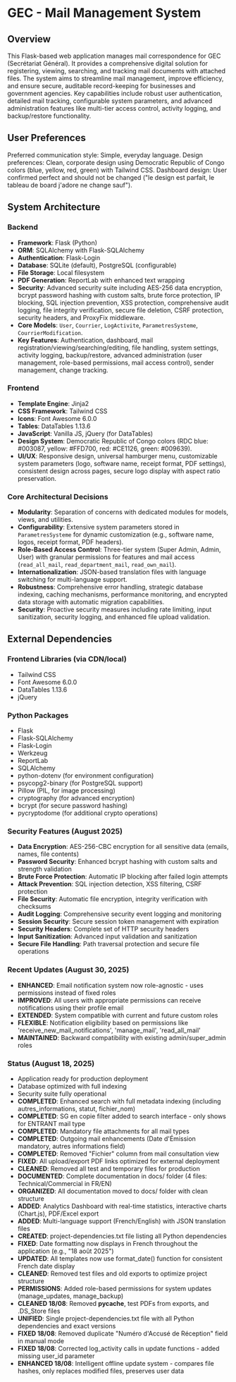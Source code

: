 # GEC - Mail Management System

## Overview
This Flask-based web application manages mail correspondence for GEC (Secrétariat Général). It provides a comprehensive digital solution for registering, viewing, searching, and tracking mail documents with attached files. The system aims to streamline mail management, improve efficiency, and ensure secure, auditable record-keeping for businesses and government agencies. Key capabilities include robust user authentication, detailed mail tracking, configurable system parameters, and advanced administration features like multi-tier access control, activity logging, and backup/restore functionality.

## User Preferences
Preferred communication style: Simple, everyday language.
Design preferences: Clean, corporate design using Democratic Republic of Congo colors (blue, yellow, red, green) with Tailwind CSS.
Dashboard design: User confirmed perfect and should not be changed ("le design est parfait, le tableau de board j'adore ne change sauf").

## System Architecture

### Backend
- **Framework**: Flask (Python)
- **ORM**: SQLAlchemy with Flask-SQLAlchemy
- **Authentication**: Flask-Login
- **Database**: SQLite (default), PostgreSQL (configurable)
- **File Storage**: Local filesystem
- **PDF Generation**: ReportLab with enhanced text wrapping
- **Security**: Advanced security suite including AES-256 data encryption, bcrypt password hashing with custom salts, brute force protection, IP blocking, SQL injection prevention, XSS protection, comprehensive audit logging, file integrity verification, secure file deletion, CSRF protection, security headers, and ProxyFix middleware.
- **Core Models**: `User`, `Courrier`, `LogActivite`, `ParametresSysteme`, `CourrierModification`.
- **Key Features**: Authentication, dashboard, mail registration/viewing/searching/editing, file handling, system settings, activity logging, backup/restore, advanced administration (user management, role-based permissions, mail access control), sender management, change tracking.

### Frontend
- **Template Engine**: Jinja2
- **CSS Framework**: Tailwind CSS
- **Icons**: Font Awesome 6.0.0
- **Tables**: DataTables 1.13.6
- **JavaScript**: Vanilla JS, jQuery (for DataTables)
- **Design System**: Democratic Republic of Congo colors (RDC blue: #003087, yellow: #FFD700, red: #CE1126, green: #009639).
- **UI/UX**: Responsive design, universal hamburger menu, customizable system parameters (logo, software name, receipt format, PDF settings), consistent design across pages, secure logo display with aspect ratio preservation.

### Core Architectural Decisions
- **Modularity**: Separation of concerns with dedicated modules for models, views, and utilities.
- **Configurability**: Extensive system parameters stored in `ParametresSysteme` for dynamic customization (e.g., software name, logos, receipt format, PDF headers).
- **Role-Based Access Control**: Three-tier system (Super Admin, Admin, User) with granular permissions for features and mail access (`read_all_mail`, `read_department_mail`, `read_own_mail`).
- **Internationalization**: JSON-based translation files with language switching for multi-language support.
- **Robustness**: Comprehensive error handling, strategic database indexing, caching mechanisms, performance monitoring, and encrypted data storage with automatic migration capabilities.
- **Security**: Proactive security measures including rate limiting, input sanitization, security logging, and enhanced file upload validation.

## External Dependencies

### Frontend Libraries (via CDN/local)
- Tailwind CSS
- Font Awesome 6.0.0
- DataTables 1.13.6
- jQuery

### Python Packages
- Flask
- Flask-SQLAlchemy
- Flask-Login
- Werkzeug
- ReportLab
- SQLAlchemy
- python-dotenv (for environment configuration)
- psycopg2-binary (for PostgreSQL support)
- Pillow (PIL, for image processing)
- cryptography (for advanced encryption)
- bcrypt (for secure password hashing)
- pycryptodome (for additional crypto operations)

### Security Features (August 2025)
- **Data Encryption**: AES-256-CBC encryption for all sensitive data (emails, names, file contents)
- **Password Security**: Enhanced bcrypt hashing with custom salts and strength validation
- **Brute Force Protection**: Automatic IP blocking after failed login attempts
- **Attack Prevention**: SQL injection detection, XSS filtering, CSRF protection
- **File Security**: Automatic file encryption, integrity verification with checksums
- **Audit Logging**: Comprehensive security event logging and monitoring
- **Session Security**: Secure session token management with expiration
- **Security Headers**: Complete set of HTTP security headers
- **Input Sanitization**: Advanced input validation and sanitization
- **Secure File Handling**: Path traversal protection and secure file operations

### Recent Updates (August 30, 2025)
- **ENHANCED**: Email notification system now role-agnostic - uses permissions instead of fixed roles
- **IMPROVED**: All users with appropriate permissions can receive notifications using their profile email
- **EXTENDED**: System compatible with current and future custom roles
- **FLEXIBLE**: Notification eligibility based on permissions like 'receive_new_mail_notifications', 'manage_mail', 'read_all_mail'
- **MAINTAINED**: Backward compatibility with existing admin/super_admin roles

### Status (August 18, 2025)
- Application ready for production deployment
- Database optimized with full indexing
- Security suite fully operational
- **COMPLETED**: Enhanced search with full metadata indexing (including autres_informations, statut, fichier_nom)
- **COMPLETED**: SG en copie filter added to search interface - only shows for ENTRANT mail type
- **COMPLETED**: Mandatory file attachments for all mail types
- **COMPLETED**: Outgoing mail enhancements (Date d'Émission mandatory, autres informations field)
- **COMPLETED**: Removed "Fichier" column from mail consultation view
- **FIXED**: All upload/export PDF links optimized for external deployment
- **CLEANED**: Removed all test and temporary files for production
- **DOCUMENTED**: Complete documentation in docs/ folder (4 files: Technical/Commercial in FR/EN)
- **ORGANIZED**: All documentation moved to docs/ folder with clean structure
- **ADDED**: Analytics Dashboard with real-time statistics, interactive charts (Chart.js), PDF/Excel export
- **ADDED**: Multi-language support (French/English) with JSON translation files
- **CREATED**: project-dependencies.txt file listing all Python dependencies
- **FIXED**: Date formatting now displays in French throughout the application (e.g., "18 août 2025")
- **UPDATED**: All templates now use format_date() function for consistent French date display
- **CLEANED**: Removed test files and old exports to optimize project structure
- **PERMISSIONS**: Added role-based permissions for system updates (manage_updates, manage_backup)
- **CLEANED 18/08**: Removed __pycache__, test PDFs from exports, and .DS_Store files
- **UNIFIED**: Single project-dependencies.txt file with all Python dependencies and exact versions
- **FIXED 18/08**: Removed duplicate "Numéro d'Accusé de Réception" field in manual mode
- **FIXED 18/08**: Corrected log_activity calls in update functions - added missing user_id parameter
- **ENHANCED 18/08**: Intelligent offline update system - compares file hashes, only replaces modified files, preserves user data